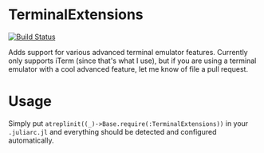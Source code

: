 # TerminalExtensions

[![Build Status](https://travis-ci.org/Keno/TerminalExtensions.jl.svg?branch=master)](https://travis-ci.org/Keno/TerminalExtensions.jl)

Adds support for various advanced terminal emulator features. Currently only supports iTerm (since that's what I use),
but if you are using a terminal emulator with a cool advanced feature, let me know of file a pull request.

# Usage

Simply put `atreplinit((_)->Base.require(:TerminalExtensions))` in your `.juliarc.jl` and everything should be detected and configured automatically.

